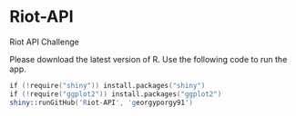 # Riot-API
Riot API Challenge

Please download the latest version of R. Use the following code to run the app.

```s
if (!require("shiny")) install.packages("shiny")
if (!require("ggplot2")) install.packages("ggplot2")
shiny::runGitHub('Riot-API', 'georgyporgy91')
```
